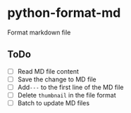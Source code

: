 # python-format-md
Format markdown file

## ToDo

- [ ] Read MD file content
- [ ] Save the change to MD file
- [ ] Add`---` to the first line of the MD file
- [ ] Delete `thumbnail` in the file format
- [ ] Batch to update MD files

